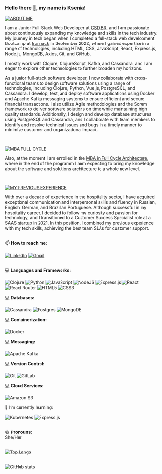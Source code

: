 ### Hello there 👋, my name is Ksenia!

[![ABOUT ME](https://img.shields.io/badge/About%20-Me-blue)](https://fullcycle.com.br/)

I am a Junior Full-Stack Web Developer at [CSD BR](https://csdbr/), and I am passionate about continuously expanding my knowledge and skills in the tech industry. My journey in tech began when I completed a full-stack web development Bootcamp at [Ironhack](https://ironhack.com/) in September 2022, where I gained expertise in a range of technologies, including HTML, CSS, JavaScript, React, Express.js, Node.js, MongoDB, Axios, Git, and GitHub.

I mostly work with Clojure, ClojureScript, Kafka, and Cassandra, and I am eager to explore other technologies to further broaden my horizons.

As a junior full-stack software developer, I now collaborate with cross-functional teams to design software solutions using a range of technologies, including Clojure, Python, Vue.js, PostgreSQL, and Cassandra. I develop, test, and deploy software applications using Docker and Apache Kafka messaging systems to ensure efficient and secure financial transactions. I also utilize Agile methodologies and the Scrum framework to deliver software solutions on time while maintaining high quality standards. Additionally, I design and develop database structures using PostgreSQL and Cassandra, and I collaborate with team members to identify and resolve technical issues and bugs in a timely manner to minimize customer and organizational impact.

<br>

[![MBA FULL CYCLE](https://img.shields.io/badge/MBA%20-Full%20Cycle%20Architecture-blue)](https://fullcycle.com.br/)

Also, at the moment I am enrolled in the [MBA in Full Cycle Architecture](https://fullcycle.com.br/), where in the end of the programm I anm expecting to bring my knowledge about the software and solutions architecture to a whole new level.

<br>

[![MY PREVIOUS EXPERIENCE](https://img.shields.io/badge/Previous%20-Experience-blue)](https://fullcycle.com.br/)

With over a decade of experience in the hospitality sector, I have acquired exceptional communication and interpersonal skills and fluency in Russian, English, German, and Brazilian Portuguese. Although successful in my hospitality career, I decided to follow my curiosity and passion for technology, and I transitioned to a Customer Success Specialist role at a SAAS startup in 2021. In this position, I combined my previous experience with my tech skills, achieving the best team SLAs for customer support.<br><br>


📫 **How to reach me:** <br><br>
[![LinkedIn](https://img.shields.io/badge/linkedin-%230077B6.svg?style=for-the-badge&logo=linkedin&logoColor=white)](https://www.linkedin.com/in/kseniabusquet/)
[![Gmail](https://img.shields.io/badge/Gmail-D14836?style=for-the-badge&logo=gmail&logoColor=white)](mailto:ksenia.busquet@gmail.com)<br><br>

💻 **Languages and Frameworks:**<br><br>
![Clojure](https://img.shields.io/badge/clojure-%230077B6.svg?style=for-the-badge&logo=clojure&logoColor=white)
![Python](https://img.shields.io/badge/python-3670A0?style=for-the-badge&logo=python&logoColor=ffdd54)
![JavaScript](https://img.shields.io/badge/javascript-%23323330.svg?style=for-the-badge&logo=javascript&logoColor=%23F7DF1E)
![NodeJS](https://img.shields.io/badge/node.js-6DA55F?style=for-the-badge&logo=node.js&logoColor=white)
![Express.js](https://img.shields.io/badge/express.js-%23404d59.svg?style=for-the-badge&logo=express&logoColor=%2361DAFB)
![React](https://img.shields.io/badge/react-%2320232a.svg?style=for-the-badge&logo=react&logoColor=%2361DAFB)
![React Router](https://img.shields.io/badge/React_Router-CA4245?style=for-the-badge&logo=react-router&logoColor=white)
![HTML5](https://img.shields.io/badge/html5-%23E34F26.svg?style=for-the-badge&logo=html5&logoColor=white)
![CSS3](https://img.shields.io/badge/css3-%231572B6.svg?style=for-the-badge&logo=css3&logoColor=white)

💻 **Databases:**<br><br>
![Cassandra](https://img.shields.io/badge/cassandra-%230077B6.svg?style=for-the-badge&logo=apachecassandra&logoColor=white)
![Postgres](https://img.shields.io/badge/postgres-%23316192.svg?style=for-the-badge&logo=postgresql&logoColor=white)
![MongoDB](https://img.shields.io/badge/MongoDB-%234ea94b.svg?style=for-the-badge&logo=mongodb&logoColor=white)

💻 **Containerization:**<br><br>
![Docker](https://img.shields.io/badge/docker-%23316192.svg?style=for-the-badge&logo=docker&logoColor=white)

💻 **Messaging:**<br><br>
![Apache Kafka](https://img.shields.io/badge/kafka-%23181717.svg?style=for-the-badge&logo=apachekafka&logoColor=white)

💻 **Version Control:**<br><br>
![Git](https://img.shields.io/badge/git-%23F05033.svg?style=for-the-badge&logo=git&logoColor=white)
![GitLab](https://img.shields.io/badge/gitlab-%23181717.svg?style=for-the-badge&logo=gitlab&logoColor=white)

💻 **Cloud Services:**<br><br>
![Amazon S3](https://img.shields.io/badge/Amazon%20S3-%23316192.svg?style=for-the-badge&logo=amazons3&logoColor=white)


🌱 I’m currently learning: <br><br>
![Kubernetes](https://img.shields.io/badge/kubernetes-326CE5?style=for-the-badge&logo=kubernetes&logoColor=white)
![Express.js](https://img.shields.io/badge/Amazon%20aws-232F3E.svg?style=for-the-badge&logo=amazonaws&logoColor=%2361DAFB)<br><br>

 😄 **Pronouns:** <br>
 She/Her <br><br>

[![Top Langs](https://github-readme-stats.vercel.app/api/top-langs/?username=kseniabusquet)](https://github.com/anuraghazra/github-readme-stats)<br><br>

![GitHub stats](https://github-readme-stats.vercel.app/api?username=kseniabusquet&show_icons=true&count_private=true&icon_color=64b000)<br><br>

